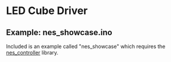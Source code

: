 # LED Cube Driver

## Example: nes_showcase.ino

Included is an example called "nes_showcase" which requires the [nes_controller](https://github.com/cwoodall/nes_controller) library.
